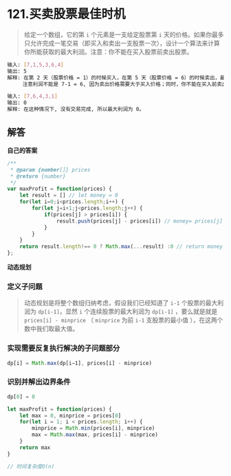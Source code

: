 # 121.买卖股票最佳时机
> 给定一个数组，它的第 `i` 个元素是一支给定股票第 `i` 天的价格。如果你最多只允许完成一笔交易（即买入和卖出一支股票一次），设计一个算法来计算你所能获取的最大利润。注意：你不能在买入股票前卖出股票。

```bash
输入: [7,1,5,3,6,4]
输出: 5
解释: 在第 2 天（股票价格 = 1）的时候买入，在第 5 天（股票价格 = 6）的时候卖出，最大利润 = 6-1 = 5 。
     注意利润不能是 7-1 = 6, 因为卖出价格需要大于买入价格；同时，你不能在买入前卖出股票。

输入: [7,6,4,3,1]
输出: 0
解释: 在这种情况下, 没有交易完成, 所以最大利润为 0。
```

## 解答
**自己的答案**
```js
/**
 * @param {number[]} prices
 * @return {number}
 */
var maxProfit = function(prices) {
    let result = [] // let money = 0
    for(let i=0;i<prices.length;i++) {
        for(let j=i+1;j<prices.length;j++) {
            if(prices[j] > prices[i]) {
                result.push(prices[j] - prices[i]) // money= prices[j] - prices[i
            }
        }
    }
    return result.length!== 0 ? Math.max(...result) :0 // return money
};
```

**动态规划**
### 定义子问题
> 动态规划是将整个数组归纳考虑，假设我们已经知道了 `i-1` 个股票的最大利润为 `dp[i-1]`，显然 `i` 个连续股票的最大利润为 `dp[i-1]` ，要么就是就是 `prices[i] - minprice` （ `minprice` 为前 `i-1` 支股票的最小值 ），在这两个数中我们取最大值。

### 实现需要反复执行解决的子问题部分
```js
dp[i] = Math.max(dp[i−1], prices[i] - minprice)
```

### 识别并解出边界条件
```js
dp[0] = 0
```
```js
let maxProfit = function(prices) {
    let max = 0, minprice = prices[0]
    for(let i = 1; i < prices.length; i++) {
        minprice = Math.min(prices[i], minprice)
        max = Math.max(max, prices[i] - minprice)
    }
    return max
}

// 时间复杂度O(n)
```